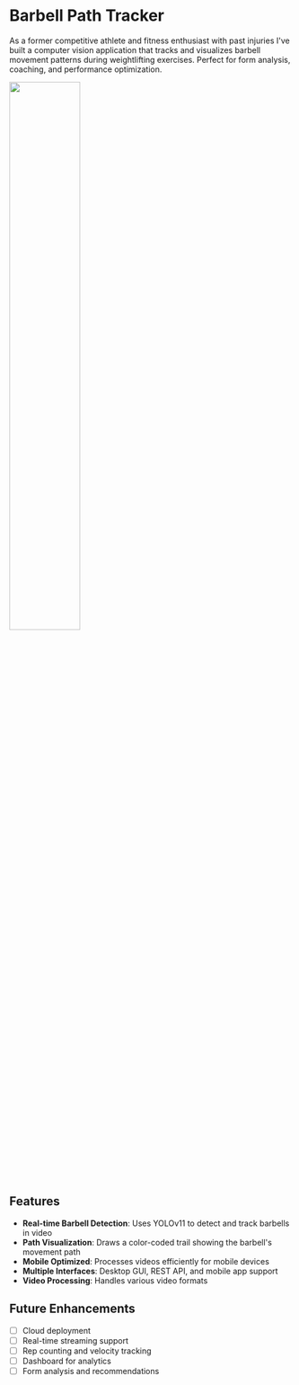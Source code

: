 # Barbell Path Tracker

As a former competitive athlete and fitness enthusiast with past injuries I've built a computer vision application that tracks and visualizes barbell movement patterns during weightlifting exercises. Perfect for form analysis, coaching, and performance optimization.

<img src="demo.gif" width="50%">

## Features

- **Real-time Barbell Detection**: Uses YOLOv11 to detect and track barbells in video
- **Path Visualization**: Draws a color-coded trail showing the barbell's movement path
- **Mobile Optimized**: Processes videos efficiently for mobile devices
- **Multiple Interfaces**: Desktop GUI, REST API, and mobile app support
- **Video Processing**: Handles various video formats

## Future Enhancements

- [ ] Cloud deployment
- [ ] Real-time streaming support
- [ ] Rep counting and velocity tracking
- [ ] Dashboard for analytics
- [ ] Form analysis and recommendations
